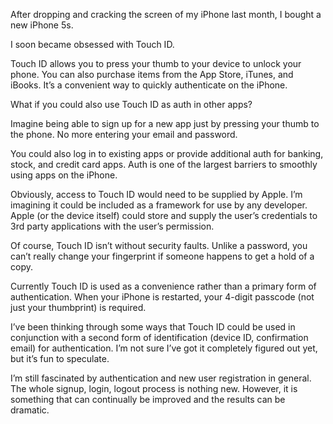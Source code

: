 

After dropping and cracking the screen of my iPhone last month, I bought a new iPhone 5s.

I soon became obsessed with Touch ID.

Touch ID allows you to press your thumb to your device to unlock your phone. You can also purchase items from
the App Store, iTunes, and iBooks. It’s a convenient way to quickly authenticate on the iPhone.

What if you could also use Touch ID as auth in other apps?

Imagine being able to sign up for a new app just by pressing your thumb to the phone. No more entering your
email and password.

You could also log in to existing apps or provide additional auth for banking, stock, and credit card apps.
Auth is one of the largest barriers to smoothly using apps on the iPhone.

Obviously, access to Touch ID would need to be supplied by Apple. I’m imagining it could be included as a
framework for use by any developer. Apple (or the device itself) could store and supply the user’s
credentials to 3rd party applications with the user’s permission.

Of course, Touch ID isn’t without security faults. Unlike a password, you can’t really change your
fingerprint if someone happens to get a hold of a copy.

Currently Touch ID is used as a convenience rather than a primary form of authentication. When your iPhone is
restarted, your 4-digit passcode (not just your thumbprint) is required.

I’ve been thinking through some ways that Touch ID could be used in conjunction with a second form of
identification (device ID, confirmation email) for authentication. I’m not sure I’ve got it completely
figured out yet, but it’s fun to speculate.

I’m still fascinated by authentication and new user registration in general. The whole signup, login, logout
process is nothing new. However, it is something that can continually be improved and the results can be
dramatic.